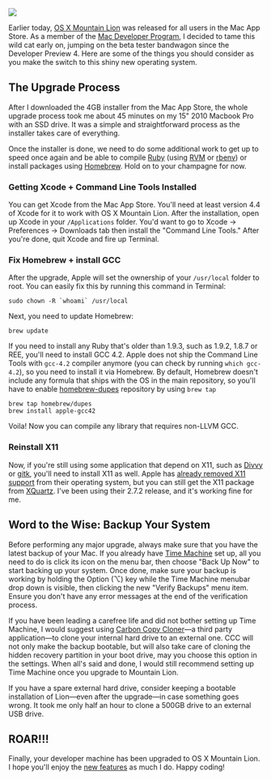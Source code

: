 ![](http://media.tumblr.com/tumblr_m7p8rzVYgu1qcfyao.jpg)

Earlier today, [OS X Mountain Lion][OS X Mountain Lion] was released for all
users in the Mac App Store. As a member of the [Mac Developer Program][Mac
Developer Program], I decided to tame this wild cat early on, jumping on the
beta tester bandwagon since the Developer Preview 4. Here are some of the
things you should consider as you make the switch to this shiny new operating
system.

The Upgrade Process
-------------------------
After I downloaded the 4GB installer from the Mac App Store, the whole upgrade
process took me about 45 minutes on my 15" 2010 Macbook Pro with an SSD drive.
It was a simple and straightforward process as the installer takes care of
everything.

Once the installer is done, we need to do some additional work to get up to
speed once again and be able to compile [Ruby][Ruby] (using [RVM][RVM] or
[rbenv][rbenv]) or install packages using [Homebrew][Homebrew]. Hold on to your
champagne for now.

### Getting Xcode + Command Line Tools Installed

You can get Xcode from the Mac App Store. You'll need at least version 4.4 of
Xcode for it to work with OS X Mountain Lion. After the installation, open up
Xcode in your `/Applications` folder. You'd want to go to Xcode -> Preferences
-> Downloads tab then install the "Command Line Tools." After you're done, quit
Xcode and fire up Terminal.

### Fix Homebrew + install GCC

After the upgrade, Apple will set the ownership of your `/usr/local` folder to
root. You can easily fix this by running this command in Terminal:

    sudo chown -R `whoami` /usr/local

Next, you need to update Homebrew:

    brew update

If you need to install any Ruby that's older than 1.9.3, such as 1.9.2, 1.8.7
or REE, you'll need to install GCC 4.2. Apple does not ship the Command Line
Tools with `gcc-4.2` compiler anymore (you can check by running `which
gcc-4.2`), so you need to install it via Homebrew. By default, Homebrew doesn't
include any formula that ships with the OS in the main repository, so you'll
have to enable [homebrew-dupes][homebrew-dupes] repository by using `brew tap`

    brew tap homebrew/dupes
    brew install apple-gcc42

Voila! Now you can compile any library that requires non-LLVM GCC.

### Reinstall X11

Now, if you're still using some application that depend on X11, such as
[Divvy][Divvy] or [gitk][gitk], you'll need to install X11 as well. Apple has
[already removed X11 support][apple remove x11] from their operating system,
but you can still get the X11 package from [XQuartz][XQuartz]. I've been using
their 2.7.2 release, and it's working fine for me.

Word to the Wise: Backup Your System
-----------------------------------------------
Before performing any major upgrade, always make sure that you have the latest
backup of your Mac. If you already have [Time Machine][Time Machine] set up,
all you need to do is click its icon on the menu bar, then choose "Back Up Now"
to start backing up your system. Once done, make sure your backup is working by
holding the Option (⌥) key while the Time Machine menubar drop down is visible,
then clicking the new "Verify Backups" menu item. Ensure you don't have any
error messages at the end of the verification process.

If you have been leading a carefree life and did not bother setting up Time
Machine, I would suggest using [Carbon Copy Cloner][CCC]—a third party
application—to clone your internal hard drive to an external one. CCC will not
only make the backup bootable, but will also take care of cloning the hidden
recovery partition in your boot drive, may you choose this option in the
settings. When all's said and done, I would still recommend setting up Time
Machine once you upgrade to Mountain Lion.

If you have a spare external hard drive, consider keeping a bootable
installation of Lion—even after the upgrade—in case something goes wrong. It
took me only half an hour to clone a 500GB drive to an external USB drive.

ROAR!!!
---------
Finally, your developer machine has been upgraded to OS X Mountain Lion. I hope
you'll enjoy the [new features][features] as much I do. Happy coding!

[OS X Mountain Lion]: http://www.apple.com/osx
[Mac Developer Program]: https://developer.apple.com/programs/mac
[Golden Master]: http://en.wikipedia.org/wiki/Golden_master
[Time Machine]: http://www.apple.com/osx/apps/#time-machine
[CCC]: http://www.bombich.com
[RoaringApps]: http://roaringapps.com
[PowerPC]: http://en.wikipedia.org/wiki/PowerPC
[Rosetta]: http://en.wikipedia.org/wiki/Rosetta_(software)
[X11]: http://en.wikipedia.org/wiki/X11.app
[Divvy]: http://mizage.com/divvy
[Ruby]: http://ruby-lang.org
[RVM]: https://rvm.io/
[rbenv]: https://github.com/sstephenson/rbenv
[Homebrew]: http://mxcl.github.com/homebrew
[homebrew-dupes]: https://github.com/Homebrew/homebrew-dupes
[Wine]: http://www.winehq.org
[gitk]: http://www.kernel.org/pub/software/scm/git/docs/gitk.html
[apple remove x11]: http://www.macrumors.com/2012/02/17/apple-removes-x11-in-os-x-mountain-lion-shifts-support-to-open-source-xquartz
[XQuartz]: http://xquartz.macosforge.org/landing
[growl notification center]: http://growl.posterous.com/going-forward-with-growl-and-notification-cen
[features]: http://www.apple.com/osx/whats-new
